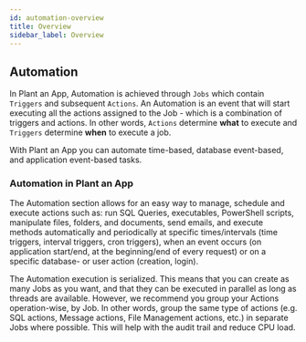 ```yaml
---
id: automation-overview
title: Overview
sidebar_label: Overview
---
```


## Automation

In Plant an App, Automation is achieved through `Jobs` which contain `Triggers` and subsequent `Actions`. An Automation is an event that will start executing all the actions assigned to the Job - which is a combination of triggers and actions. In other words, `Actions` determine **what** to execute and `Triggers` determine **when** to execute a job.

With Plant an App you can automate time-based, database event-based, and application event-based tasks.


### Automation in Plant an App
The Automation section allows for an easy way to manage, schedule and execute actions such as: run SQL Queries, executables, PowerShell scripts, manipulate files, folders, and documents, send emails, and execute methods automatically and periodically at specific times/intervals (time triggers, interval triggers, cron triggers), when an event occurs (on application start/end, at the beginning/end of every request) or on a specific database- or user action (creation, login).

The Automation execution is serialized. This means that you can create as many Jobs as you want, and that they can be executed in parallel as long as threads are available. However, we recommend you group your Actions operation-wise, by Job. In other words, group the same type of actions (e.g. SQL actions, Message actions, File Management actions, etc.) in separate Jobs where possible. This will help with the audit trail and reduce CPU load.